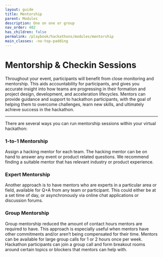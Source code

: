 ```yaml
---
layout: guide
title: Mentorship
parent: Modules
description: One on one or group 
nav_order: 402
has_children: false
permalink: /playbook/hackathons/modules/mentorship
main_classes: -no-top-padding
---
```


# Mentorship & Checkin Sessions
Throughout your event, participants will benefit from close monitoring and mentorship. This aids accountability for participants, and gives you accurate insight into how teams are progressing in their formation and project design, development, and acceleration lifecycles. Mentors can provide guidance and support to hackathon participants, with the goal of helping them to overcome challenges, learn new skills, and ultimately achieve success in the hackathon.

---

There are several ways you can run mentorship sessions within your virtual hackathon:

### **1-to-1 Mentorship**
Assign a hacking mentor for each team. The hacking mentor can be on hand to answer any event or product related questions. We recommend finding a suitable mentor that has relevant industry or product experience.

### **Expert Mentorship**
Another approach is to have mentors who are experts in a particular area or field, available for Q+A from any team or participant. This could either be at a set time of day, or asynchronously via online chat applications or discussion forums.

### **Group Mentorship**
Group mentorship reduced the amount of contact hours mentors are required to have. This approach is especially useful when mentors have other commitments and/or aren’t being compensated for their time. Mentors can be available for large group calls for 1 or 2 hours once per week. Hackathon participants can join a group call and form breakout rooms around certain topics or blockers that mentors can help with.
